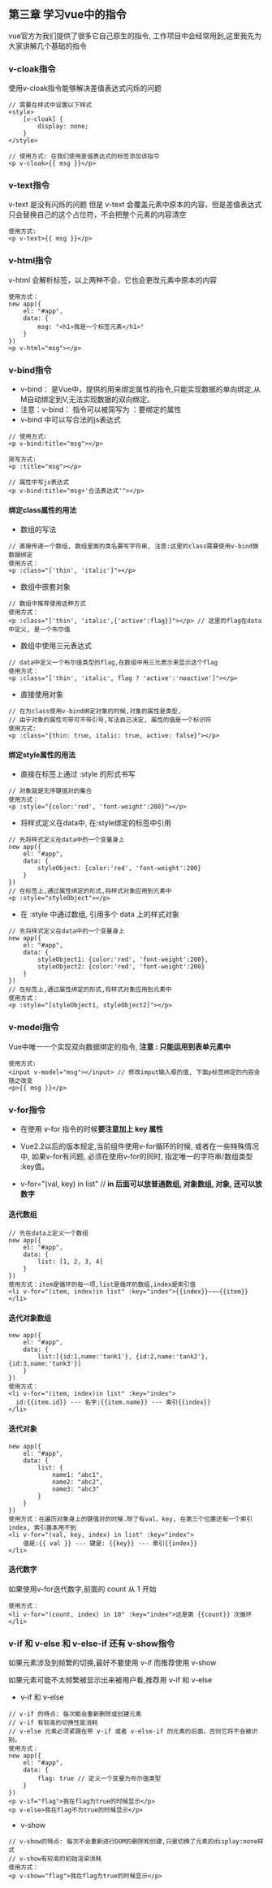 ## 第三章 学习vue中的指令
vue官方为我们提供了很多它自己原生的指令, 工作项目中会经常用到,这里我先为大家讲解几个基础的指令

### v-cloak指令
使用v-cloak指令能够解决差值表达式闪烁的问题

```
// 需要在样式中设置以下样式
<style>
    [v-cloak] {
        display: none;
    }
</style>

// 使用方式: 在我们使用差值表达式的标签添加该指令
<p v-cloak>{{ msg }}</p>
```
### v-text指令
v-text 是没有闪烁的问题
但是 v-text 会覆盖元素中原本的内容，但是差值表达式只会替换自己的这个占位符，不会把整个元素的内容清空

```
使用方式:
<p v-text>{{ msg }}</p>
```
### v-html指令
v-html 会解析标签，以上两种不会，它也会更改元素中原本的内容

```
使用方式：
new app({
    el: "#app",
    data: {
        msg: "<h1>我是一个标签元素</h1>"
    }
})
<p v-html="msg"></p>
```
### v-bind指令
* v-bind： 是Vue中，提供的用来绑定属性的指令,只能实现数据的单向绑定,从M自动绑定到V,无法实现数据的双向绑定。
* 注意：v-bind： 指令可以被简写为 ：要绑定的属性
* v-bind 中可以写合法的js表达式

```
// 使用方式:
<p v-bind:title="msg"></p>

简写方式:
<p :title="msg"></p>

// 属性中写js表达式
<p v-bind:title="msg+'合法表达式'"></p>

```
#### 绑定class属性的用法
* 数组的写法
```
// 直接传递一个数组, 数组里面的类名要写字符串, 注意:这里的class需要使用v-bind做数据绑定
使用方式：
<p :class="['thin', 'italic']"></p>
```
* 数组中嵌套对象

```
// 数组中推荐使用这种方式
使用方式：
<p :class="['thin', 'italic',{'active':flag}]"></p> // 这里的flag在data中定义, 是一个布尔值
```
* 数组中使用三元表达式

```
// data中定义一个布尔值类型的flag,在数组中用三元表示来显示这个flag
使用方式：
<p :class="['thin', 'italic', flag ? 'active':'noactive']"></p>
```
* 直接使用对象

```
// 在为class使用v-bind绑定对象的时候,对象的属性是类型,
// 由于对象的属性可带可不带引号,写法自己决定, 属性的值是一个标识符
使用方式: 
<p :class="{thin: true, italic: true, active: false}"></p>
```
#### 绑定style属性的用法
* 直接在标签上通过 :style 的形式书写

```
// 对象就是无序键值对的集合
使用方式：
<p :style="{color:'red', 'font-weight':200}"></p>
```
* 将样式定义在data中, 在:style绑定的标签中引用

```
// 先将样式定义在data中的一个变量身上
new app({
    el: "#app",
    data: {
        styleObject: {color:'red', 'font-weight':200}
    }
})
// 在标签上,通过属性绑定的形式,将样式对象应用到元素中
<p :style="styleObject"></p>
```
* 在 :style 中通过数组, 引用多个 data 上的样式对象

```
// 先将样式定义在data中的一个变量身上
new app({
    el: "#app",
    data: {
        styleObject1: {color:'red', 'font-weight':200},
        styleObject2: {color:'red', 'font-weight':200}
    }
})
// 在标签上,通过属性绑定的形式,将样式对象应用到元素中
使用方式：
<p :style="[styleObject1, styleObject2]"></p>
```
### v-model指令

Vue中唯一一个实现双向数据绑定的指令, **注意 : 只能运用到表单元素中**

```
使用方式:
<input v-model="msg"></input> // 修改imput输入框的值, 下面p标签绑定的内容会随之改变
<p>{{ msg }}</p>
```
### v-for指令
* 在使用 v-for 指令的时候**要注意加上 key 属性**

* Vue2.2以后的版本规定,当前组件使用v-for循环的时候, 或者在一些特殊情况中, 如果v-for有问题, 必须在使用v-for的同时, 指定唯一的字符串/数组类型 :key值。

* v-for="(val, key) in list" // **in 后面可以放普通数组, 对象数组, 对象, 还可以放数字**
#### 迭代数组

```
// 先在data上定义一个数组
new app({
    el: "#app",
    data: {
        list: [1, 2, 3, 4]
    }
})
使用方式：item是循环的每一项,list是循环的数组,index是索引值
<li v-for="(item, index)in list" :key="index">{{index}}~~~{{item}}</li>
```
#### 迭代对象数组

```
new app({
    el: "#app",
    data: {
        list:[{id:1,name:'tank1'}, {id:2,name:'tank2'}, {id:3,name:'tank3'}]
    }
})
使用方式：
<li v-for="(item, index)in list" :key="index">
  id:{{item.id}} --- 名字:{{item.name}} --- 索引{{index}}
</li>
```
#### 迭代对象

```
new app({
    el: "#app",
    data: {
        list: {
            name1: "abc1",
            name2: "abc2",
            name3: "abc3"
        }
    }
})
使用方式：在遍历对象身上的键值对的时候.除了有val、key, 在第三个位置还有一个索引index, 索引基本用不到
<li v-for="(val, key, index) in list" :key="index">
    值是:{{ val }} --- 键是: {{key}} --- 索引{{index}}
</li>
```
#### 迭代数字
如果使用v-for迭代数字,前面的 count 从 1 开始

```
使用方式：
<li v-for="(count, index) in 10" :key="index">这是第 {{count}} 次循环</li>
```
### v-if 和 v-else 和 v-else-if 还有 v-show指令
如果元素涉及到频繁的切换,最好不要使用 v-if 而推荐使用 v-show

如果元素可能不太频繁被显示出来被用户看,推荐用 v-if 和 v-else
* v-if 和 v-else

```
// v-if 的特点: 每次都会重新删除或创建元素
// v-if 有较高的切换性能消耗
// v-else 元素必须紧跟在带 v-if 或者 v-else-if 的元素的后面，否则它将不会被识别。
使用方式：
new app({
    el: "#app",
    data: {
        flag: true // 定义一个变量为布尔值类型
    }
})
<p v-if="flag">我在flag为true的时候显示</p>  
<p v-else>我在flag不为true的时候显示</p>
```
* v-show

```
// v-show的特点: 每次不会重新进行DOM的删除和创建,只是切换了元素的display:none样式
// v-show有较高的初始渲染消耗
使用方式：
<p v-show="flag">我在flag为true的时候显示</p>
```